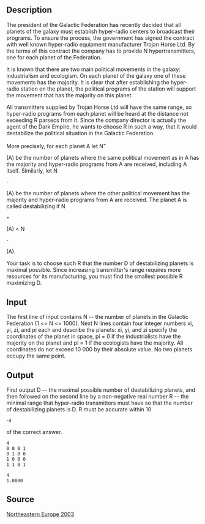 <h2>Description</h2><p>The president of the Galactic Federation has recently decided that all planets of the galaxy must establish hyper-radio centers to broadcast their programs. To ensure the process, the government has signed the contract with well known hyper-radio equipment manufacturer Trojan Horse Ltd. By the terms of this contract the company has to provide N hypertransmitters, one for each planet of the Federation. 
</p>
It is known that there are two main political movements in the galaxy: industrialism and ecologism. On each planet of the galaxy one of these movements has the majority. It is clear that after establishing the hyper-radio station on the planet, the political programs of the station will support the movement that has the majority on this planet. 

All transmitters supplied by Trojan Horse Ltd will have the same range, so hyper-radio programs from each planet will be heard at the distance not exceeding R parsecs from it. Since the company director is actually the agent of the Dark Empire, he wants to choose R in such a way, that it would destabilize the political situation in the Galactic Federation. 

More precisely, for each planet A let N<sup>+</sup><p>(A) be the number of planets where the same political movement as in A has the majority and hyper-radio programs from A are received, including A itself. Similarly, let N</p><sup>-</sup><p>(A) be the number of planets where the other political movement has the majority and hyper-radio programs from A are received. The planet A is called destabilizing if N</p><sup>+</sup><p>(A) &lt; N</p><sup>-</sup><p>(A).
</p>
Your task is to choose such R that the number D of destabilizing planets is maximal possible. Since increasing transmitter's range requires more resources for its manufacturing, you must find the smallest possible R maximizing D.
<h2>Input</h2><p>The first line of input contains N -- the number of planets in the Galactic Federation (1 &lt;= N &lt;= 1000). Next N lines contain four integer numbers xi, yi, zi, and pi each and describe the planets: xi, yi, and zi specify the coordinates of the planet in space, pi = 0 if the industrialists have the majority on the planet and pi = 1 if the ecologists have the majority. All coordinates do not exceed 10 000 by their absolute value. No two planets occupy the same point. </p><h2>Output</h2><p>First output D -- the maximal possible number of destabilizing planets, and then followed on the second line by a non-negative real number R -- the minimal range that hyper-radio transmitters must have so that the number of destabilizing planets is D. R must be accurate within 10</p><sup>-4</sup><p> of the correct answer. </p><pre><code class="language-input1">4
0 0 0 1
0 1 0 0
1 0 0 0
1 1 0 1
</code></pre><pre><code class="language-output1">4
1.0000
</code></pre><h2>Source</h2><a href="searchproblem?field=source&amp;key=Northeastern+Europe+2003">Northeastern Europe 2003</a>